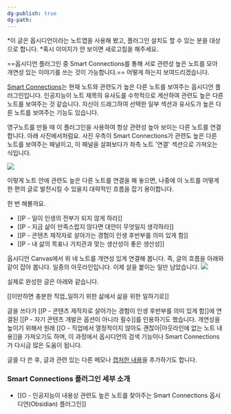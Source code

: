 ```yaml
---
dg-publish: true
dg-path:
---
```


*이 글은 옵시디언이라는 노트앱을 사용해 봤고, 플러그인 설치도 할 수 있는 분을 대상으로 합니다. 
*혹시 이미지가 안 보이면 새로고침을 해주세요.

==옵시디언 플러그인 중 Smart Connections를 통해 서로 관련성 높은 노트를 모아 개연성 있는 이야기를 쓰는 것이 가능합니다.== 어떻게 하는지 보여드리겠습니다.

[Smart Connections](https://github.com/brianpetro/obsidian-smart-connections)는 현재 노트와 관련도가 높은 다른 노트를 보여주는 옵시디언 플러그인입니다. 인공지능이 노트 제목의 유사도를 수학적으로 계산하여 관련도 높은 다른 노트를 보여주는 것 같습니다. 자신이 드래그하여 선택한 일부 섹션과 유사도가 높은 다른 노트를 보여주는 기능도 있습니다. 

영구노트를 만들 때 이 플러그인을 사용하여 항상 관련성 높아 보이는 다른 노트를 연결합니다. 아래 사진에서처럼요. 사진 우측이 Smart Connections가 관련도 높은 다른 노트를 보여주는 패널이고, 이 패널을 살펴보다가 좌측 노트 '연결' 섹션으로 가져오는 식입니다. 

![](https://i.imgur.com/kFL8SrZ.png)

이렇게 노트 안에 관련도 높은 다른 노트를 연결을 해 놓으면, 나중에 이 노트를 어떻게 한 편의 글로 발전시킬 수 있을지 대략적인 흐름을 잡기 용이합니다. 

한 번 해볼까요. 

- [[P - 일이 인생의 전부가 되지 않게 하라]]
- [[P - 지금 삶이 만족스럽지 않다면 대안이 무엇일지 생각하라]]
- [[P - 콘텐츠 제작자로 살아가는 경험이 인생 후반부를 의미 있게 함]]
- [[P - 내 삶의 목표나 가치관과 맞는 생산성이 좋은 생산성]] 

옵시디언 Canvas에서 위 네 노트를 개연성 있게 연결해 봅니다. 즉, 글의 흐름을 아래와 같이 잡아 봅니다. 일종의 아웃라인입니다. 이제 살을 붙이는 일만 남았습니다. 
![](https://i.imgur.com/G6kvLTi.png)

실제로 완성한 글은 아래와 같습니다.

[[이만하면 충분한 직업_일하기 위한 삶에서 삶을 위한 일하기로]]

글을 쓰다가 [[P - 콘텐츠 제작자로 살아가는 경험이 인생 후반부를 의미 있게 함]]에 연결된 [[P - 자기 콘텐츠 개발은 옵션이 아니라 필수]]를 인용하기도 했습니다. 개연성을 높이기 위해서 원래 [[O - 직업에서 열정적이지 않아도 괜찮아|아웃라인에 없는 노트 내용]]을 가져오기도 하며, 이 과정에서 옵시디언의 검색 기능이나 Smart Connections가 다시금 많은 도움이 됩니다. 

글을 다 쓴 후, 글과 관련 있는 다른 메모나 [캡처한 내용](https://share.snipd.com/snip/d27c5b45-34e9-4113-92a3-fcbadb039f1d)을 추가하기도 합니다.

### Smart Connections 플러그인 세부 소개
- [[O - 인공지능이 내용상 관련도 높은 노트를 찾아주는 Smart Connections 옵시디언(Obsidian) 플러그인]]